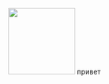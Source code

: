 [<img width="134" src="https://vk.com/images/apps/mini_apps/vk_mini_apps_logo.svg">](https://vk.com/roulcoin)
привет